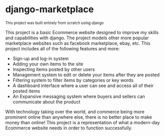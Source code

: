 # django-marketplace
<sub>This project was built entirely from scratch using django</sub>

This project is a basic Ecommerce website designed to improve my skills and capabilities with django.
The project models other more popular marketplace websites such as facebook marketplace, ebay, etc.
This project includes all of the following features and more:

* Sign-up and log-in system
* Adding your own items to the site
* Inspecting items posted by other users
* Management system to edit or delete your items after they are posted
* Filtering system to filter items by categories or key words
* A dashboard interface where a user can see and access all of their posted items
* An Expansive messaging system where buyers and sellers can communicate about the product

With technology taking over the world, and commerce being more prominent online than anywhere else, there is no better place to make money than online!
This project is a representation of what a modern-day Ecommerce website needs in order to function successfully.
